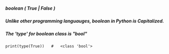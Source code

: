 #####  boolean ( True | False )

##### Unlike other programming languauges, boolean in Python is Capitalized.

##### The 'type' for boolean class is "bool"

    print(type(True))   #   <class 'bool'>   